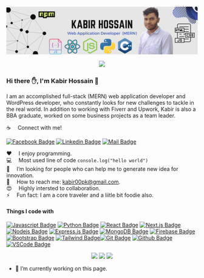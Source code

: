 ![Github Banner](github-banner.png)

<p align="center"><img src="https://komarev.com/ghpvc/?username=Developer-Kabir&style=for-the-badge" /></p>



### Hi there ✋, I'm Kabir Hossain 👋


I am an accomplished full-stack (MERN) web application developer and WordPress developer, who constantly looks for new challenges to tackle in the real world. In addition to working with Fiverr and Upwork, Kabir is also a BBA graduate, worked on some business projects as a team leader. <br>

:coffee: &emsp;Connect with me!

[![Facebook Badge](https://img.shields.io/badge/Facebook-1877F2?style=for-the-badge&logo=facebook&logoColor=white)](https://www.facebook.com/ProgrammerKabir)  [![Linkedin Badge](https://img.shields.io/badge/LinkedIn-0077B5?style=for-the-badge&logo=linkedin&logoColor=white)](https://www.linkedin.com/in/developer-kabir-hossain/) [![Mail Badge](https://img.shields.io/badge/Gmail-D14836?style=for-the-badge&logo=gmail&logoColor=white)](mailto:kabir00pk@gmail.com)

:hearts: &emsp;I enjoy programming.<br/>
:computer: &emsp;Most used line of code `console.log("hello world")` <br/>
🤔 &emsp;I’m looking for people who can help me to generate new idea for innovation.<br/>
:e-mail: &emsp;How to reach me: kabir00pk@gmail.com.<br/>
😍 &emsp;Highly intersted to collaboration. <br>
⚡ &emsp;Fun fact: I am a core traveler and a liitle bit foodie also.

#### Things I code with

[![Javascript Badge](https://img.shields.io/badge/-Javascript-F0DB4F?style=for-the-badge&labelColor=black&logo=javascript&logoColor=F0DB4F)](#) [![Python Badge](https://img.shields.io/badge/python-3776AB?style=for-the-badge&logo=python&logoColor=white)](#)  [![React Badge](https://img.shields.io/badge/-React-61DBFB?style=for-the-badge&labelColor=black&logo=react&logoColor=61DBFB)](#) [![Next.js Badge](https://img.shields.io/badge/next.js-000000?style=for-the-badge&logo=nextdotjs&logoColor=white)](#) [![Nodejs Badge](https://img.shields.io/badge/-Nodejs-3C873A?style=for-the-badge&labelColor=black&logo=node.js&logoColor=3C873A)](#) [![Express.js Badge](https://img.shields.io/badge/Express.js-000000?style=for-the-badge&logo=express&logoColor=white)](#) [![MongoDB Badge](https://img.shields.io/badge/MongoDB-4EA94B?style=for-the-badge&logo=mongodb&logoColor=white)](#)  [![Firebase Badge](https://img.shields.io/badge/firebase-FFCA28?style=for-the-badge&logo=firebase&logoColor=white)](#)   [![Bootstrap Badge](https://img.shields.io/badge/bootstrap-7952B3?style=for-the-badge&logo=bootstrap&logoColor=white)](#)  [![Tailwind Badge](https://img.shields.io/badge/Tailwind%20CSS-092749?style=for-the-badge&logo=tailwindcss&logoColor=06B6D4&labelColor=000000)](#)[![Git Badge](https://img.shields.io/badge/Git-F05032?style=for-the-badge&logo=git&logoColor=white)](#)    [![Github Badge](https://img.shields.io/badge/github-181717?style=for-the-badge&logo=github&logoColor=white)](#)  [![VSCode Badge](https://img.shields.io/badge/Visual_Studio-5C2D91?style=for-the-badge&logo=visual%20studio&logoColor=white)](#) 

<div align="center">
<img width="33%" src="https://github-readme-stats.vercel.app/api?username=Developer-Kabir&show_icons=true&theme=white" />
<img width="33%" src="https://github-readme-stats.vercel.app/api/top-langs/?username=Developer-Kabir&langs_count=4&layout=compact" />
<img width="33%" src="http://github-readme-streak-stats.herokuapp.com?user=Developer-Kabir&date_format=j%20M%5B%20Y%5D" />
</div>






- 🔭 I’m currently working on this page. 





